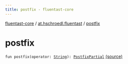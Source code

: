 ```yaml
---
title: postfix - fluentast-core
---
```


[fluentast-core](../index.html) / [at.hschroedl.fluentast](index.html) / [postfix](.)

# postfix

`fun postfix(operator: `[`String`](https://kotlinlang.org/api/latest/jvm/stdlib/kotlin/-string/index.html)`): `[`PostfixPartial`](../at.hschroedl.fluentast.ast.expression/-fluent-postfix-expression/-postfix-partial/index.html) [(source)](https://github.com/hschroedl/FluentAST/tree/master/core/src/main/kotlin//at.hschroedl.fluentast/Fluentast.kt#L355)